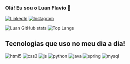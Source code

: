 ### Olá! Eu sou o Luan Flavio 👋

[![LinkedIn](https://img.shields.io/badge/LinkedIn-0077B5?style=for-the-badge&logo=linkedin&logoColor=white)](https://www.linkedin.com/in/luan-flavio-dev/)
[![Instagram](https://img.shields.io/badge/Instagram-E4405F?style=for-the-badge&logo=instagram&logoColor=white)](https://www.instagram.com/luan_bmenezes/)

![Luan GitHub stats](https://github-readme-stats.vercel.app/api?username=luan-flaviobr&show_icons=true&theme=synthwave)
![Top Langs](https://github-readme-stats.vercel.app/api/top-langs/?username=luan-flaviobr&layout=compact)

## Tecnologias que uso no meu dia a dia!

<div style="display: inline-block">
    <img align="center" alt="html5" src="https://img.shields.io/badge/HTML5-E34F26?style=for-the-badge&logo=html5&logoColor=white"></img>
    <img align="center" alt="css3" src="https://img.shields.io/badge/CSS3-1572B6?style=for-the-badge&logo=css3&logoColor=white"></img>
    <img align="center" alt="js" src="https://img.shields.io/badge/JavaScript-323330?style=for-the-badge&logo=javascript&logoColor=F7DF1E"></img>
    <img align="center" alt="python" src="https://img.shields.io/badge/Python-14354C?style=for-the-badge&logo=python&logoColor=white"></img>
    <img align="center" alt="java" src="https://img.shields.io/badge/Java-ED8B00?style=for-the-badge&logo=openjdk&logoColor=white"></img>
    <img align="center" alt="spring" src="https://img.shields.io/badge/Spring-6DB33F?style=for-the-badge&logo=spring&logoColor=white"></img>
    <img align="center" alt="mysql" src="https://img.shields.io/badge/MySQL-00000F?style=for-the-badge&logo=mysql&logoColor=white"></img>
</div>
